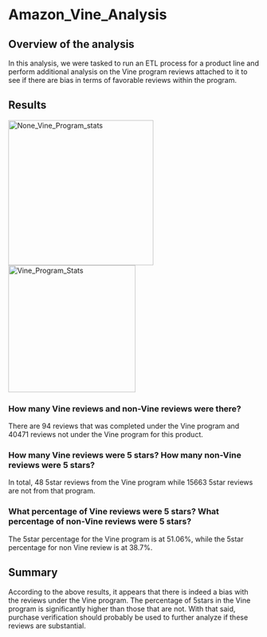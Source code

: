 # Amazon_Vine_Analysis

## Overview of the analysis

In this analysis, we were tasked to run an ETL process for a product line and perform additional analysis on the Vine program reviews attached to it to see if there are bias in terms of favorable reviews within the program.

## Results

<img width="291" alt="None_Vine_Program_stats" src="https://user-images.githubusercontent.com/68725398/105620236-bb2c0a00-5dc8-11eb-96b3-5053453e7eb3.png">

<img width="255" alt="Vine_Program_Stats" src="https://user-images.githubusercontent.com/68725398/105620237-bbc4a080-5dc8-11eb-84a0-85e8d166f675.png">

### How many Vine reviews and non-Vine reviews were there?

There are 94 reviews that was completed under the Vine program and 40471 reviews not under the Vine program for this product.

### How many Vine reviews were 5 stars? How many non-Vine reviews were 5 stars?

In total, 48 5star reviews from the Vine program while 15663 5star reviews are not from that program. 

### What percentage of Vine reviews were 5 stars? What percentage of non-Vine reviews were 5 stars?

The 5star percentage for the Vine program is at 51.06%, while the 5star percentage for non Vine review is at 38.7%.

## Summary

According to the above results, it appears that there is indeed a bias with the reviews under the Vine program. The percentage of 5stars in the Vine program is significantly higher than those that are not. With that said, purchase verification should probably be used to further analyze if these reviews are substantial.
